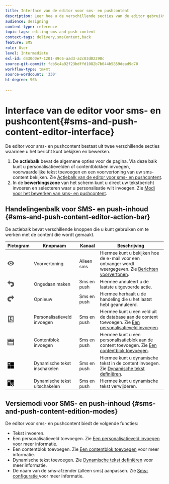 ```yaml
---
title: Interface van de editor voor sms- en pushcontent
description: Leer hoe u de verschillende secties van de editor gebruikt om uw sms- en pushcontent te wijzigen.
audience: designing
content-type: reference
topic-tags: editing-sms-and-push-content
context-tags: delivery,smsContent,back
feature: SMS
role: User
level: Intermediate
exl-id: d430d0e7-1201-49c6-aad3-a2c03d02290c
source-git-commit: fcb5c4a92f23bdffd1082b7b044b5859dead9d70
workflow-type: tm+mt
source-wordcount: '330'
ht-degree: 96%

---
```


# Interface van de editor voor sms- en pushcontent{#sms-and-push-content-editor-interface}

De editor voor sms- en pushcontent bestaat uit twee verschillende secties waarmee u het bericht kunt bekijken en bewerken.

1. De **actiebalk** bevat de algemene opties voor de pagina. Via deze balk kunt u personalisatievelden of contentblokken invoegen, voorwaardelijke tekst toevoegen en een voorvertoning van uw sms-content bekijken. Zie [Actiebalk van de editor voor sms- en pushcontent](#sms-and-push-content-editor-action-bar).
1. In de **bewerkingszone** van het scherm kunt u direct uw tekstbericht invoeren en selecteren waar u personalisatie wilt invoegen. Zie [Modi voor het bewerken van sms- en pushcontent](#sms-and-push-content-edition-modes).

## Handelingenbalk voor SMS- en push-inhoud {#sms-and-push-content-editor-action-bar}

De actiebalk bevat verschillende knoppen die u kunt gebruiken om te werken met de content die wordt gemaakt.

<table> 
 <thead> 
  <tr> 
   <th> Pictogram <br /> </th> 
   <th> Knopnaam<br /> </th> 
   <th> Kanaal<br /> </th> 
   <th> Beschrijving<br /> </th> 
  </tr> 
 </thead> 
 <tbody> 
  <tr> 
   <td> <img height="21px" src="assets/viewon_darkgrey-24px.png" /> <br /> </td> 
   <td> <span class="uicontrol">Voorvertoning</span> <br /> </td> 
   <td> Alleen sms<br /> </td> 
   <td> Hiermee kunt u bekijken hoe de e-mail voor een ontvanger wordt weergegeven. Zie <a href="../../sending/using/previewing-messages.md">Berichten voorvertonen</a>.<br /> </td> 
  </tr> 
  <tr> 
   <td> <img height="21px" src="assets/undo_darkgrey-24px.png" /> <br /> </td> 
   <td> <span class="uicontrol">Ongedaan maken</span> <br /> </td> 
   <td> Sms en push<br /> </td> 
   <td> Hiermee annuleert u de laatste uitgevoerde actie.<br /> </td> 
  </tr> 
  <tr> 
   <td> <img height="21px" src="assets/redo_darkgrey-24px.png" /> <br /> </td> 
   <td> <span class="uicontrol">Opnieuw</span> <br /> </td> 
   <td> Sms en push<br /> </td> 
   <td> Hiermee herhaalt u de handeling die u het laatst hebt geannuleerd.<br /> </td> 
  </tr> 
  <tr> 
   <td> <img height="21px" src="assets/personalization_field_darkgrey-24px.png" /> <br /> </td> 
   <td> <span class="uicontrol">Personalisatieveld invoegen</span> <br /> </td> 
   <td> Sms en push<br /> </td> 
   <td> Hiermee kunt u een veld uit de database aan de content toevoegen. Zie <a href="../../designing/using/personalization.md#inserting-a-personalization-field" target="_blank">Een personalisatieveld invoegen</a>.<br /> </td> 
  </tr> 
  <tr> 
   <td> <img height="21px" src="assets/personalization_block_darkgrey-24px.png" /> <br /> </td> 
   <td> <span class="uicontrol">Contentblok invoegen</span> <br /> </td> 
   <td> Sms en push<br /> </td> 
   <td> Hiermee kunt u een personalisatieblok aan de content toevoegen. Zie <a href="../../designing/using/personalization.md#adding-a-content-block" target="_blank">Een contentblok toevoegen</a>.<br /> </td> 
  </tr> 
  <tr> 
   <td> <img height="21px" src="assets/dynamiccontent_24px.png" /> <br /> </td> 
   <td> <span class="uicontrol">Dynamische tekst inschakelen</span> <br /> </td> 
   <td> Sms en push<br /> </td> 
   <td> Hiermee kunt u dynamische tekst in de content invoegen. Zie <a href="../../channels/using/defining-dynamic-text.md" target="_blank">Dynamische tekst definiëren</a>.<br /> </td> 
  </tr> 
  <tr> 
   <td> <img height="21px" src="assets/dynamiccontentdisable_24px.png" /> <br /> </td> 
   <td> <span class="uicontrol">Dynamische tekst uitschakelen</span> <br /> </td> 
   <td> Sms en push<br /> </td> 
   <td> Hiermee kunt u dynamische tekst verwijderen.<br /> </td> 
  </tr> 
 </tbody> 
</table>

## Versiemodi voor SMS- en push-inhoud {#sms-and-push-content-edition-modes}

De editor voor sms- en pushcontent biedt de volgende functies:

* Tekst invoeren.
* Een personalisatieveld toevoegen. Zie [Een personalisatieveld invoegen](../../designing/using/personalization.md#inserting-a-personalization-field) voor meer informatie.
* Een contentblok toevoegen. Zie [Een contentblok toevoegen](../../designing/using/personalization.md#adding-a-content-block) voor meer informatie.
* Dynamische tekst toevoegen. Zie [Dynamische tekst definiëren](../../channels/using/defining-dynamic-text.md) voor meer informatie.
* De naam van de sms-afzender (alleen sms) aanpassen. Zie [Sms-configuratie ](../../administration/using/configuring-sms-channel.md#configuring-sms-properties) voor meer informatie.

